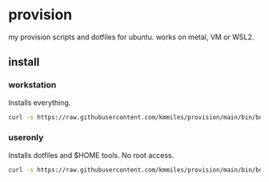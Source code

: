 # provision

my provision scripts and dotfiles for ubuntu. works on metal, VM or WSL2.

## install

### workstation

Installs everything.

```bash
curl -s https://raw.githubusercontent.com/kmmiles/provision/main/bin/bootstrap | TYPE=workstation bash
```

### useronly

Installs dotfiles and $HOME tools. No root access.

```bash
curl -s https://raw.githubusercontent.com/kmmiles/provision/main/bin/bootstrap | TYPE=useronly bash
